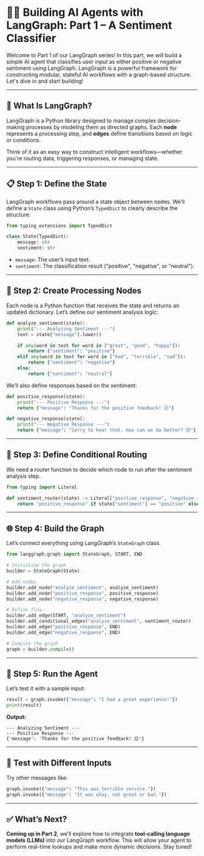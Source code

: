 # 🦜🔗 Building AI Agents with LangGraph: Part 1 – A Sentiment Classifier

Welcome to Part 1 of our LangGraph series! In this part, we will build a simple AI agent that classifies user input as either positive or negative sentiment using LangGraph. LangGraph is a powerful framework for constructing modular, stateful AI workflows with a graph-based structure. Let's dive in and start building!

---

## 📘 What Is LangGraph?

LangGraph is a Python library designed to manage complex decision-making processes by modeling them as directed graphs. Each **node** represents a processing step, and **edges** define transitions based on logic or conditions.

Think of it as an easy way to construct intelligent workflows—whether you're routing data, triggering responses, or managing state.

---

## 📋 Step 1: Define the State

LangGraph workflows pass around a state object between nodes. We’ll define a `State` class using Python’s `TypedDict` to clearly describe the structure:

```python
from typing_extensions import TypedDict

class State(TypedDict):
    message: str
    sentiment: str
```

- `message`: The user’s input text.
- `sentiment`: The classification result ("positive", "negative", or "neutral").

---

## 🧩 Step 2: Create Processing Nodes

Each node is a Python function that receives the state and returns an updated dictionary. Let’s define our sentiment analysis logic:

```python
def analyze_sentiment(state):
    print("--- Analyzing Sentiment ---")
    text = state["message"].lower()

    if any(word in text for word in ["great", "good", "happy"]):
        return {"sentiment": "positive"}
    elif any(word in text for word in ["bad", "terrible", "sad"]):
        return {"sentiment": "negative"}
    else:
        return {"sentiment": "neutral"}
```

We’ll also define responses based on the sentiment:

```python
def positive_response(state):
    print("--- Positive Response ---")
    return {"message": "Thanks for the positive feedback! 😊"}

def negative_response(state):
    print("--- Negative Response ---")
    return {"message": "Sorry to hear that. How can we do better? 😞"}
```

---

## 🔀 Step 3: Define Conditional Routing

We need a router function to decide which node to run after the sentiment analysis step.

```python
from typing import Literal

def sentiment_router(state) -> Literal["positive_response", "negative_response"]:
    return "positive_response" if state["sentiment"] == "positive" else "negative_response"
```

---

## 🌐 Step 4: Build the Graph

Let’s connect everything using LangGraph’s `StateGraph` class.

```python
from langgraph.graph import StateGraph, START, END

# Initialize the graph
builder = StateGraph(State)

# Add nodes
builder.add_node("analyze_sentiment", analyze_sentiment)
builder.add_node("positive_response", positive_response)
builder.add_node("negative_response", negative_response)

# Define flow
builder.add_edge(START, "analyze_sentiment")
builder.add_conditional_edges("analyze_sentiment", sentiment_router)
builder.add_edge("positive_response", END)
builder.add_edge("negative_response", END)

# Compile the graph
graph = builder.compile()
```

---

## 🚀 Step 5: Run the Agent

Let’s test it with a sample input:

```python
result = graph.invoke({"message": "I had a great experience!"})
print(result)
```

**Output:**
```
--- Analyzing Sentiment ---
--- Positive Response ---
{'message': 'Thanks for the positive feedback! 😊'}
```

---

## 🧪 Test with Different Inputs

Try other messages like:

```python
graph.invoke({"message": "This was terrible service."})
graph.invoke({"message": "It was okay, not great or bad."})
```

---

## ✅ What’s Next?

**Coming up in Part 2**, we’ll explore how to integrate **tool-calling language models (LLMs)** into our LangGraph workflow. This will allow your agent to perform real-time lookups and make more dynamic decisions. Stay tuned!